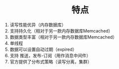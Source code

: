 # <center>特点</center>
1. 读写性能优异（内存数据库）
2. 支持持久化（相对于另一款内存数据库Memcached）
3. 数据类型丰富（相对于另一款内存数据库Memcached）
4. 单线程
5. 数据可以设置自动过期（expired）
6. 支持 推送，发布-订阅（用作消息中间件）
7. 官方提供了分布式策略（读写分离，集群）
